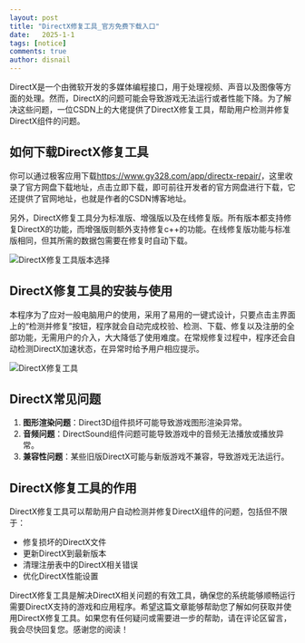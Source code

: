 ```yaml
---
layout: post
title: "DirectX修复工具_官方免费下载入口"
date:   2025-1-1
tags: [notice]
comments: true
author: disnail
---
```


DirectX是一个由微软开发的多媒体编程接口，用于处理视频、声音以及图像等方面的处理。然而，DirectX的问题可能会导致游戏无法运行或者性能下降。为了解决这些问题，一位CSDN上的大佬提供了DirectX修复工具，帮助用户检测并修复DirectX组件的问题。

## 如何下载DirectX修复工具

你可以通过极客应用下载<https://www.gy328.com/app/directx-repair/>，这里收录了官方网盘下载地址，点击立即下载，即可前往开发者的官方网盘进行下载，它还提供了官网地址，也就是作者的CSDN博客地址。

另外，DirectX修复工具分为标准版、增强版以及在线修复版。所有版本都支持修复DirectX的功能，而增强版则额外支持修复c++的功能。在线修复版功能与标准版相同，但其所需的数据包需要在修复时自动下载。


![DirectX修复工具版本选择](https://zysoftware.top/zb_users/upload/2023/03/202303231679562705101187.png "DirectX修复工具版本选择")

## DirectX修复工具的安装与使用

本程序为了应对一般电脑用户的使用，采用了易用的一键式设计，只要点击主界面上的“检测并修复”按钮，程序就会自动完成校验、检测、下载、修复以及注册的全部功能，无需用户的介入，大大降低了使用难度。在常规修复过程中，程序还会自动检测DirectX加速状态，在异常时给予用户相应提示。

![DirectX修复工具](https://i-blog.csdnimg.cn/blog_migrate/68325da79ed8a7fde076d34370eb3862.png "DirectX修复工具")

## DirectX常见问题

1. **图形渲染问题**：Direct3D组件损坏可能导致游戏图形渲染异常。
2. **音频问题**：DirectSound组件问题可能导致游戏中的音频无法播放或播放异常。
3. **兼容性问题**：某些旧版DirectX可能与新版游戏不兼容，导致游戏无法运行。

## DirectX修复工具的作用

DirectX修复工具可以帮助用户自动检测并修复DirectX组件的问题，包括但不限于：

- 修复损坏的DirectX文件
- 更新DirectX到最新版本
- 清理注册表中的DirectX相关错误
- 优化DirectX性能设置

DirectX修复工具是解决DirectX相关问题的有效工具，确保您的系统能够顺畅运行需要DirectX支持的游戏和应用程序。希望这篇文章能够帮助您了解如何获取并使用DirectX修复工具。如果您有任何疑问或需要进一步的帮助，请在评论区留言，我会尽快回复您。感谢您的阅读！

